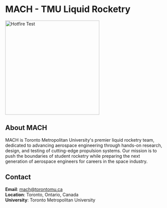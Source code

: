 # MACH - TMU Liquid Rocketry

<img src="firing.gif" alt="Hotfire Test" height="300">

## About MACH

MACH is Toronto Metropolitan University's premier liquid rocketry team, dedicated to advancing aerospace engineering through hands-on research, design, and testing of cutting-edge propulsion systems. Our mission is to push the boundaries of student rocketry while preparing the next generation of aerospace engineers for careers in the space industry.

## Contact

**Email**: mach@torontomu.ca  
**Location**: Toronto, Ontario, Canada  
**University**: Toronto Metropolitan University

